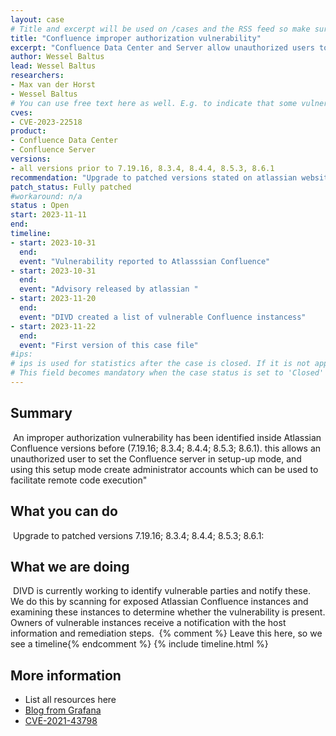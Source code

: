 ```yaml
---
layout: case
# Title and excerpt will be used on /cases and the RSS feed so make sure they reflect the case well    
title: "Confluence improper authorization vulnerability"
excerpt: "Confluence Data Center and Server allow unauthorized users to set Confluence in setup mode leading to the possibility to create administrator accounts that have the capabilities for RCE"
author: Wessel Baltus
lead: Wessel Baltus
researchers:
- Max van der Horst
- Wessel Baltus
# You can use free text here as well. E.g. to indicate that some vulnerabilities don't have CVEs assigned (yet).
cves:
- CVE-2023-22518
product: 
- Confluence Data Center
- Confluence Server
versions: 
- all versions prior to 7.19.16, 8.3.4, 8.4.4, 8.5.3, 8.6.1
recommendation: "Upgrade to patched versions stated on atlassian website"
patch_status: Fully patched
#workaround: n/a
status : Open
start: 2023-11-11
end: 
timeline:
- start: 2023-10-31
  end:
  event: "Vulnerability reported to Atlasssian Confluence"
- start: 2023-10-31
  end:
  event: "Advisory released by atlassian "
- start: 2023-11-20
  end:
  event: "DIVD created a list of vulnerable Confluence instancess"
- start: 2023-11-22
  end:
  event: "First version of this case file"
#ips: 
# ips is used for statistics after the case is closed. If it is not applicable, you can set IPs to n/a (e.g. stolen credentials)
# This field becomes mandatory when the case status is set to 'Closed'
---
```

## Summary
​
An improper authorization vulnerability has been identified inside Atlassian Confluence versions before (7.19.16; 8.3.4; 8.4.4; 8.5.3; 8.6.1). this allows an unauthorized user to set the Confluence server in setup-up mode, and using this setup mode create administrator accounts which can be used to facilitate remote code execution" 
​
## What you can do
​
Upgrade to patched versions 7.19.16; 8.3.4; 8.4.4; 8.5.3; 8.6.1:
​
## What we are doing
​
DIVD is currently working to identify vulnerable parties and notify these.
 We do this by scanning for exposed Atlassian Confluence instances and examining these instances to determine whether the vulnerability is present.
 Owners of vulnerable instances receive a notification with the host information and remediation steps.
​
{% comment %}  Leave this here, so we see a timeline{% endcomment %}
{% include timeline.html %}
​
​
## More information
* List all resources here
* [Blog from Grafana](https://grafana.com/blog/2021/12/08/an-update-on-0day-cve-2021-43798-grafana-directory-traversal/)
* [CVE-2021-43798](https://cve.mitre.org/cgi-bin/cvename.cgi?name=CVE-2021-43798)

